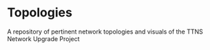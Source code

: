 # Topologies
A repository of pertinent network topologies and visuals of the TTNS Network Upgrade Project
